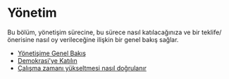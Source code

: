 # Yönetim

Bu bölüm, yönetişim sürecine, bu sürece nasıl katılacağınıza ve bir teklife/önerisine nasıl oy verileceğine ilişkin bir genel bakış sağlar.

* [Yönetişime Genel Bakış](governance-overview.md)
* [Demokrasi'ye Katılın](participate-in-democracy.md)
* [Çalışma zamanı yükseltmesi nasıl doğrulanır](how-to-to-a-runtime-upgrade.md)

###
